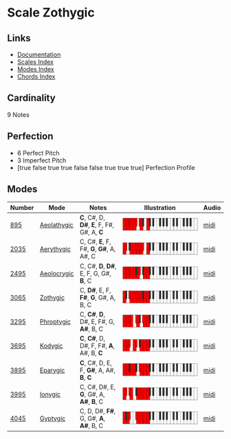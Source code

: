 # Scale Zothygic

## Links

- [Documentation](index.md)
- [Scales Index](Scales.md)
- [Modes Index](Modes.md)
- [Chords Index](Chords.md)

## Cardinality

9 Notes

## Perfection

- 6 Perfect Pitch
- 3 Imperfect Pitch
- [true false true true false false true true true] Perfection Profile

## Modes

| Number | Mode | Notes | Illustration | Audio |
|--------|------|-------|--------------|-------|
| [895](https://ianring.com/musictheory/scales/895) | [Aeolathygic](ModeAeolathygic.md) | **C**, C#, D, **D#**, **E**, F, F#, G#, A, **C** | ![CNaturalAeolathygic](ModeCNaturalAeolathygic.png) | [midi](https://github.com/edipermadi/music/blob/main/docs/ModeCNaturalAeolathygic.mid?raw=true) | 
| [2035](https://ianring.com/musictheory/scales/2035) | [Aerythygic](ModeAerythygic.md) | C, C#, **E**, F, F#, **G**, **G#**, A, A#, C | ![CNaturalAerythygic](ModeCNaturalAerythygic.png) | [midi](https://github.com/edipermadi/music/blob/main/docs/ModeCNaturalAerythygic.mid?raw=true) | 
| [2495](https://ianring.com/musictheory/scales/2495) | [Aeolocrygic](ModeAeolocrygic.md) | C, C#, **D**, **D#**, E, F, G, G#, **B**, C | ![CNaturalAeolocrygic](ModeCNaturalAeolocrygic.png) | [midi](https://github.com/edipermadi/music/blob/main/docs/ModeCNaturalAeolocrygic.mid?raw=true) | 
| [3065](https://ianring.com/musictheory/scales/3065) | [Zothygic](ModeZothygic.md) | C, **D#**, E, F, **F#**, **G**, G#, A, B, C | ![CNaturalZothygic](ModeCNaturalZothygic.png) | [midi](https://github.com/edipermadi/music/blob/main/docs/ModeCNaturalZothygic.mid?raw=true) | 
| [3295](https://ianring.com/musictheory/scales/3295) | [Phroptygic](ModePhroptygic.md) | C, **C#**, **D**, D#, E, F#, G, **A#**, B, C | ![CNaturalPhroptygic](ModeCNaturalPhroptygic.png) | [midi](https://github.com/edipermadi/music/blob/main/docs/ModeCNaturalPhroptygic.mid?raw=true) | 
| [3695](https://ianring.com/musictheory/scales/3695) | [Kodygic](ModeKodygic.md) | **C**, **C#**, D, D#, F, F#, **A**, A#, B, **C** | ![CNaturalKodygic](ModeCNaturalKodygic.png) | [midi](https://github.com/edipermadi/music/blob/main/docs/ModeCNaturalKodygic.mid?raw=true) | 
| [3895](https://ianring.com/musictheory/scales/3895) | [Eparygic](ModeEparygic.md) | **C**, C#, D, E, F, **G#**, A, A#, **B**, **C** | ![CNaturalEparygic](ModeCNaturalEparygic.png) | [midi](https://github.com/edipermadi/music/blob/main/docs/ModeCNaturalEparygic.mid?raw=true) | 
| [3995](https://ianring.com/musictheory/scales/3995) | [Ionygic](ModeIonygic.md) | C, C#, D#, E, **G**, G#, A, **A#**, **B**, C | ![CNaturalIonygic](ModeCNaturalIonygic.png) | [midi](https://github.com/edipermadi/music/blob/main/docs/ModeCNaturalIonygic.mid?raw=true) | 
| [4045](https://ianring.com/musictheory/scales/4045) | [Gyptygic](ModeGyptygic.md) | C, D, D#, **F#**, G, G#, **A**, **A#**, B, C | ![CNaturalGyptygic](ModeCNaturalGyptygic.png) | [midi](https://github.com/edipermadi/music/blob/main/docs/ModeCNaturalGyptygic.mid?raw=true) | 
